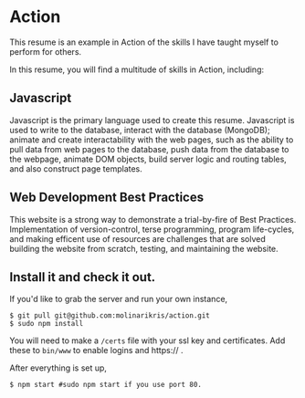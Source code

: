 # Action
This resume is an example in Action of the skills I have taught myself to perform for others.

In this resume, you will find a multitude of skills in Action, including:

## Javascript

Javascript is the primary language used to create this resume. Javascript is used to write to the database, interact with the database (MongoDB); animate and create interactability with the web pages, such as the ability to pull data from web pages to the database, push data from the database to the webpage, animate DOM objects, build server logic and routing tables, and also construct page templates.

## Web Development Best Practices

This website is a strong way to demonstrate a trial-by-fire of Best Practices. Implementation of version-control, terse programming, program life-cycles, and making efficent use of resources are challenges that are solved building the website from scratch, testing, and maintaining the website.

## Install it and check it out.

If you'd like to grab the server and run your own instance,

	$ git pull git@github.com:molinarikris/action.git
	$ sudo npm install

You will need to make a `/certs` file with your ssl key and certificates. Add these to `bin/www` to enable logins and https:// .

After everything is set up,

	$ npm start #sudo npm start if you use port 80.

